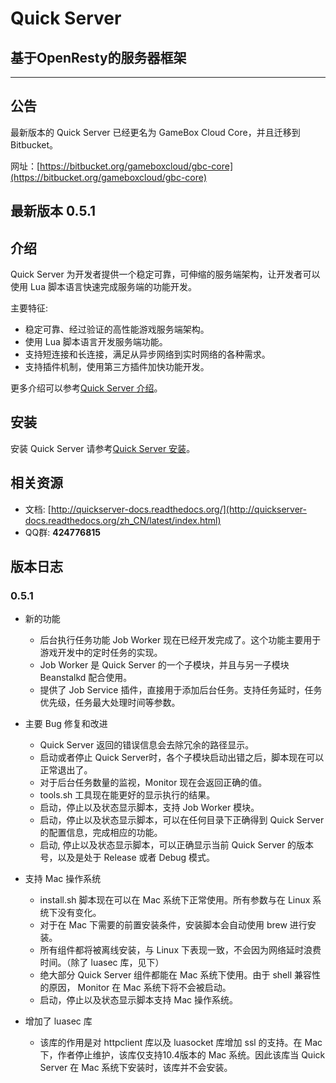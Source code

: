 # Quick Server
## 基于OpenResty的服务器框架

---

## 公告

最新版本的 Quick Server 已经更名为 GameBox Cloud Core，并且迁移到 Bitbucket。

网址：[https://bitbucket.org/gameboxcloud/gbc-core](https://bitbucket.org/gameboxcloud/gbc-core)


## 最新版本 0.5.1

## 介绍

Quick Server 为开发者提供一个稳定可靠，可伸缩的服务端架构，让开发者可以使用 Lua 脚本语言快速完成服务端的功能开发。

主要特征:

-   稳定可靠、经过验证的高性能游戏服务端架构。
-   使用 Lua 脚本语言开发服务端功能。
-   支持短连接和长连接，满足从异步网络到实时网络的各种需求。
-   支持插件机制，使用第三方插件加快功能开发。

更多介绍可以参考[Quick Server 介绍](http://quickserver-docs.readthedocs.org/zh_CN/latest/intro/index.html)。

## 安装

安装 Quick Server 请参考[Quick Server 安装](http://quickserver-docs.readthedocs.org/zh_CN/latest/install/index.html)。

## 相关资源

-   文档: [http://quickserver-docs.readthedocs.org/](http://quickserver-docs.readthedocs.org/zh_CN/latest/index.html)
-   QQ群: **424776815**

## 版本日志

### 0.5.1
-   新的功能
    -    后台执行任务功能 Job Worker 现在已经开发完成了。这个功能主要用于游戏开发中的定时任务的实现。
    -    Job Worker 是 Quick Server 的一个子模块，并且与另一子模块 Beanstalkd 配合使用。
    -    提供了 Job Service 插件，直接用于添加后台任务。支持任务延时，任务优先级，任务最大处理时间等参数。

-   主要 Bug 修复和改进
    -    Quick Server 返回的错误信息会去除冗余的路径显示。
    -    启动或者停止 Quick Server时，各个子模块启动出错之后，脚本现在可以正常退出了。
    -    对于后台任务数量的监视，Monitor 现在会返回正确的值。
    -    tools.sh 工具现在能更好的显示执行的结果。
    -    启动，停止以及状态显示脚本，支持 Job Worker 模块。
    -    启动，停止以及状态显示脚本，可以在任何目录下正确得到 Quick Server 的配置信息，完成相应的功能。
    -    启动, 停止以及状态显示脚本，可以正确显示当前 Quick Server 的版本号，以及是处于 Release 或者 Debug 模式。

-   支持 Mac 操作系统
    -    install.sh 脚本现在可以在 Mac 系统下正常使用。所有参数与在 Linux 系统下没有变化。
    -    对于在 Mac 下需要的前置安装条件，安装脚本会自动使用 brew 进行安装。
    -    所有组件都将被离线安装，与 Linux 下表现一致，不会因为网络延时浪费时间。（除了 luasec 库，见下）
    -    绝大部分 Quick Server 组件都能在 Mac 系统下使用。由于 shell 兼容性的原因， Monitor 在 Mac 系统下将不会被启动。
    -    启动，停止以及状态显示脚本支持 Mac 操作系统。

-  增加了 luasec 库
    -    该库的作用是对 httpclient 库以及 luasocket 库增加 ssl 的支持。在 Mac 下，作者停止维护，该库仅支持10.4版本的 Mac 系统。因此该库当 Quick Server 在 Mac 系统下安装时，该库并不会安装。
